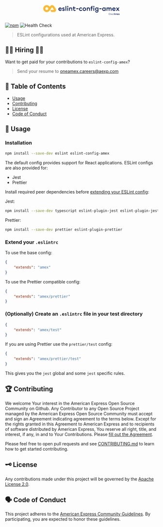 <h1 align="center">
  <img src='https://github.com/americanexpress/eslint-config-amex/raw/main/eslint-config-amex.png' alt="Eslint Config Amex - One Amex" width='50%'/>
</h1>

[![npm](https://img.shields.io/npm/v/eslint-config-amex)](https://www.npmjs.com/package/eslint-config-amex)
![Health Check](https://github.com/americanexpress/eslint-config-amex/workflows/Health%20Check/badge.svg)

> ESLint configurations used at American Express.

## 👩‍💻 Hiring 👨‍💻

Want to get paid for your contributions to `eslint-config-amex`?
> Send your resume to oneamex.careers@aexp.com

## 📖 Table of Contents

* [Usage](#-usage)
* [Contributing](#-contributing)
* [License](#️-license)
* [Code of Conduct](#️-code-of-conduct)

## 🤹‍ Usage

### Installation


```bash
npm install --save-dev eslint eslint-config-amex
```

The default config provides support for React applications. ESLint configs are also provided for:

* Jest
* Prettier

Install required peer dependencies before [extending your ESLint config](#extend-your-eslintrc):

Jest:

```bash
npm install --save-dev typescript eslint-plugin-jest eslint-plugin-jest-dom
```

Prettier:

```bash
npm install --save-dev prettier eslint-plugin-prettier
```

### Extend your `.eslintrc`

To use the base config:

```json
{
    "extends": "amex"
}
```

To use the Prettier compatible config:

```json
{
    "extends": "amex/prettier"
}
```

### (Optionally) Create an `.eslintrc` file in your test directory

```json
{
    "extends": "amex/test"
}
```

If you are using Prettier use the `prettier/test` config:

```json
{
    "extends": "amex/prettier/test"
}
```

This gives you the `jest` global and some `jest` specific rules.

## 🏆 Contributing

We welcome Your interest in the American Express Open Source Community on Github.
Any Contributor to any Open Source Project managed by the American Express Open
Source Community must accept and sign an Agreement indicating agreement to the
terms below. Except for the rights granted in this Agreement to American Express
and to recipients of software distributed by American Express, You reserve all
right, title, and interest, if any, in and to Your Contributions. Please [fill
out the Agreement](https://cla-assistant.io/americanexpress/eslint-config-amex).

Please feel free to open pull requests and see [CONTRIBUTING.md](./CONTRIBUTING.md) to learn how to get started contributing.

## 🗝️ License

Any contributions made under this project will be governed by the [Apache License 2.0](./LICENSE.txt).

## 🗣️ Code of Conduct

This project adheres to the [American Express Community Guidelines](./CODE_OF_CONDUCT.md).
By participating, you are expected to honor these guidelines.

